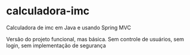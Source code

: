 # calculadora-imc
Calculadora de imc em Java e usando Spring MVC

Versão do projeto funcional, mas básica. Sem controle de usuários, sem login, sem implementação de segurança
